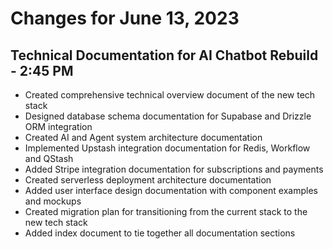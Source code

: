 # Changes for June 13, 2023

## Technical Documentation for AI Chatbot Rebuild - 2:45 PM

- Created comprehensive technical overview document of the new tech stack
- Designed database schema documentation for Supabase and Drizzle ORM integration
- Created AI and Agent system architecture documentation
- Implemented Upstash integration documentation for Redis, Workflow and QStash
- Added Stripe integration documentation for subscriptions and payments
- Created serverless deployment architecture documentation
- Added user interface design documentation with component examples and mockups
- Created migration plan for transitioning from the current stack to the new tech stack
- Added index document to tie together all documentation sections
